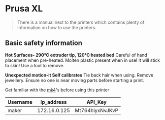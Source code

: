 # Prusa XL


> There is a manual next to the printers which contains plenty of information on how to use the printers.

## Basic safety information

**Hot Surfaces- 290°C extruder tip, 120°C heated bed** Careful of hand placement when pre-heated.
Molten plastic present when in use! It will stick to skin! Use a tool to
remove.

**Unexpected motion-it Self calibrates** Tie back hair when using.
Remove jewellery.
Ensure no one is near moving parts before starting a print.

Get familiar with the [mk4](prusa_mk4.md)'s before using this printer

| Username | Ip_address      | API_Key    
| -------- | --------------- | ------------ |
| maker    | 172.16.0.125    | Mt764hiyxNvJKvP
